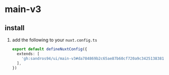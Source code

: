 # main-v3

## install

1. add the following to your `nuxt.config.ts`
    ```ts
    export default defineNuxtConfig({
      extends: [
        'gh:sandros94/ui/main-v3#da784869b2c65ae87b60cf720a9c34251383818f',
      ],
    })
